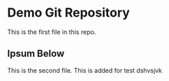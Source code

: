 # Demo Git Repository

This is the first file in this repo.

## Ipsum Below

This is the second file.
This is added for test
dshvsjvk